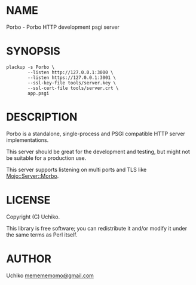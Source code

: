 # NAME

Porbo - Porbo HTTP development psgi server

# SYNOPSIS

    plackup -s Porbo \
            --listen http://127.0.0.1:3000 \
            --listen https://127.0.0.1:3001 \
            --ssl-key-file tools/server.key \
            --ssl-cert-file tools/server.crt \
            app.psgi

# DESCRIPTION

Porbo is a standalone, single-process and PSGI compatible HTTP server implementations.

This server should be great for the development and testing, but might not be suitable for a production use.

This server supports listening on multi ports and TLS like [Mojo::Server::Morbo](https://metacpan.org/pod/Mojo::Server::Morbo).

# LICENSE

Copyright (C) Uchiko.

This library is free software; you can redistribute it and/or modify
it under the same terms as Perl itself.

# AUTHOR

Uchiko <memememomo@gmail.com>
